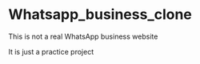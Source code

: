 # Whatsapp_business_clone

This is not a real WhatsApp business website

It is just a practice project
